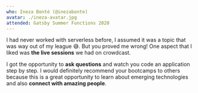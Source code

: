 ```yaml
---
who: Ineza Bonté (@inezabonte)
avatar: ./ineza-avatar.jpg
attended: Gatsby Summer Functions 2020
---
```


I had never worked with serverless before, I assumed it was a topic that was way out of my league 😅. But you proved me wrong! One aspect that I liked was **the live sessions** we had on crowdcast.

I got the opportunity to **ask questions** and watch you code an application step by step. I would definitely recommend your bootcamps to others because this is a great opportunity to learn about emerging technologies and also **connect with amazing people**.
